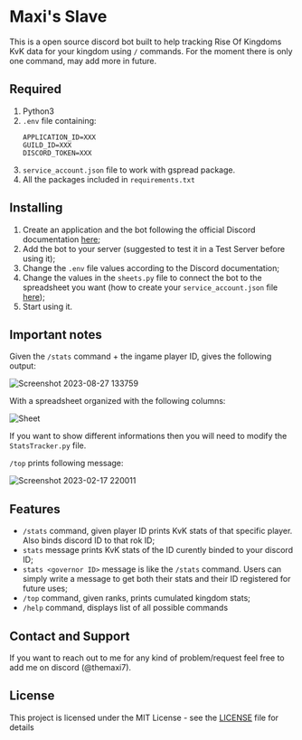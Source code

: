 # Maxi's Slave

This is a open source discord bot built to help tracking Rise Of Kingdoms KvK data for your kingdom using `/` commands. 
For the moment there is only one command, may add more in future.

## Required 

1. Python3
2. `.env` file containing:
	```
	APPLICATION_ID=XXX
	GUILD_ID=XXX
	DISCORD_TOKEN=XXX
	```
3. `service_account.json` file to work with gspread package. 
4. All the packages included in `requirements.txt`

## Installing

1. Create an application and the bot following the official Discord documentation [here](https://discord.com/developers/docs/intro);
2. Add the bot to your server (suggested to test it in a Test Server before using it);
3. Change the `.env` file values according to the Discord documentation;
4. Change the values in the `sheets.py` file to connect the bot to the spreadsheet you want (how to create your `service_account.json` file [here](https://docs.gspread.org/en/v5.9.0/oauth2.html));
5. Start using it.

## Important notes

Given the `/stats` command + the ingame player ID, gives the following output: 

![Screenshot 2023-08-27 133759](https://github.com/TheMaxi7/RoK-discord-bots/assets/102146744/b7921f06-e91e-42f1-8e85-41507c186faa)


With a spreadsheet organized with the following columns: 

![Sheet](https://user-images.githubusercontent.com/102146744/216849022-f586aced-15f6-4c60-85f4-941790f08d88.png)

If you want to show different informations then you will need to modify the `StatsTracker.py` file.

`/top` prints following message: 

![Screenshot 2023-02-17 220011](https://user-images.githubusercontent.com/102146744/219792492-e71a3332-ab52-49fe-93da-c6620081c1ea.png)


## Features

- `/stats` command, given player ID prints KvK stats of that specific player. Also binds discord ID to that rok ID;
- `stats` message prints KvK stats of the ID curently binded to your discord ID;
- `stats <governor ID>` message is like the `/stats` command. Users can simply write a message to get both their stats and their ID registered for future uses;
- `/top` command, given ranks, prints cumulated kingdom stats;
- `/help` command, displays list of all possible commands

## Contact and Support

If you want to reach out to me for any kind of problem/request feel free to add me on discord (@themaxi7).

## License

This project is licensed under the MIT License - see the [LICENSE](https://github.com/Altaro97/Discord-Bots/blob/main/LICENSE) file for details



